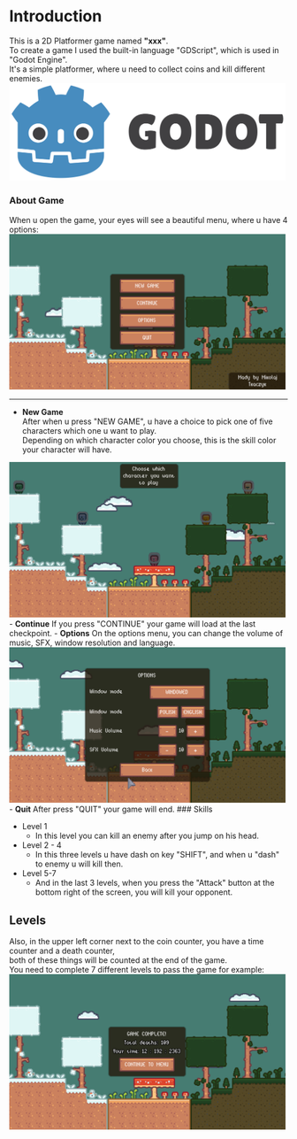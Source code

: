 # Introduction
This is a 2D Platformer game named <b>"xxx"</b>.  
To create a game I used the built-in language "GDScript", which is used in "Godot Engine".  
It's a simple platformer, where u need to collect coins and kill different enemies.   
<a href="https://godotengine.org/"><img src="icon.svg" width="500"> </a>
### About Game
When u open the game, your eyes will see a beautiful menu, where u have 4 options:   
<img src="Menu.png" width="500"/>

***

- <b>New Game</b>  
After when u press "NEW GAME", u have a choice to pick one of five characters which one u want to play.  
Depending on which character color you choose, this is the skill color your character will have.
<img src="Characters.png" width="500">  
- <b>Continue</b>  
If you press "CONTINUE" your game will load at the last checkpoint.
- <b>Options</b>  
On the options menu, you can change the volume of music, SFX, window resolution and language.  
<img src="Options.png" width="500">  
- <b>Quit</b>   
After press "QUIT" your game will end.  
### Skills
<ul>
    <li>Level 1
        <ul>
            <li>In this level you can kill an enemy after you jump on his head.</li>
        </ul>
    </li>
    <li>Level 2 - 4
        <ul>
            <li>In this three levels u have dash on key "SHIFT", and when u "dash" to enemy u will kill then.</li>
        </ul>
    </li>
    <li>Level 5-7
        <ul>
            <li>And in the last 3 levels, when you press the "Attack" button at the bottom right of the screen, you will kill your opponent.</li>
        </ul>
    </li> 
</ul>  

## Levels
Also, in the upper left corner next to the coin counter, you have a time counter and a death counter,  
both of these things will be counted at the end of the game.  
You need to complete 7 different levels to pass the game  for example:     
<img src="Timer.png" width="500">
